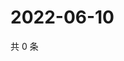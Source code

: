 # 2022-06-10

共 0 条

<!-- BEGIN WEIBO -->
<!-- 最后更新时间 Fri Jun 10 2022 06:16:56 GMT+0800 (China Standard Time) -->

<!-- END WEIBO -->
